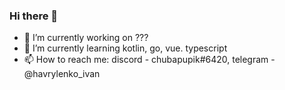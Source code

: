 ### Hi there 👋

- 🔭 I’m currently working on ???
- 🌱 I’m currently learning kotlin, go, vue. typescript
- 📫 How to reach me: discord - chubapupik#6420, telegram - @havrylenko_ivan
